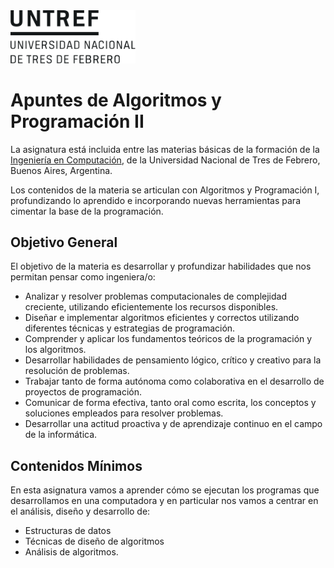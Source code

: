 
<img src="./contenidos/assets/images/untref-logo-negro.svg" alt="Universidad Nacional de Tres de Febrero" width="200px" class="center"/>


# Apuntes de Algoritmos y Programación II

La asignatura está incluida entre las materias básicas de la formación de la [Ingeniería en Computación](https://www.untref.edu.ar/carrera/ingenieria-en-computacion), de la Universidad Nacional de Tres de Febrero, Buenos Aires, Argentina.

Los contenidos de la materia se articulan con Algoritmos y Programación I, profundizando lo aprendido e incorporando nuevas herramientas para cimentar la base de la programación. 
## Objetivo General
El objetivo de la materia es desarrollar y profundizar habilidades que nos permitan pensar como ingeniera/o:
- Analizar y resolver problemas computacionales de complejidad creciente, utilizando eficientemente los recursos disponibles.
- Diseñar e implementar algoritmos eficientes y correctos utilizando diferentes técnicas y estrategias de programación.
- Comprender y aplicar los fundamentos teóricos de la programación y los algoritmos.
- Desarrollar habilidades de pensamiento lógico, crítico y creativo para la resolución de problemas.
- Trabajar tanto de forma autónoma como colaborativa en el desarrollo de proyectos de programación.
- Comunicar de forma efectiva, tanto oral como escrita, los conceptos y soluciones empleados para resolver problemas.
- Desarrollar una actitud proactiva y de aprendizaje continuo en el campo de la informática. 

## Contenidos Mínimos
En esta asignatura vamos a aprender cómo se ejecutan los programas que desarrollamos en una computadora y en particular nos vamos a centrar en el análisis, diseño y desarrollo de:
- Estructuras de datos
- Técnicas de diseño de algoritmos
- Análisis de algoritmos.





